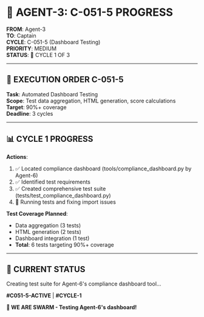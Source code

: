# 🧪 AGENT-3: C-051-5 PROGRESS

**FROM**: Agent-3  
**TO**: Captain  
**CYCLE**: C-051-5 (Dashboard Testing)  
**PRIORITY**: MEDIUM  
**STATUS**: 🔄 CYCLE 1 OF 3

---

## 🎯 EXECUTION ORDER C-051-5

**Task**: Automated Dashboard Testing  
**Scope**: Test data aggregation, HTML generation, score calculations  
**Target**: 90%+ coverage  
**Deadline**: 3 cycles

---

## 📊 CYCLE 1 PROGRESS

**Actions**:
1. ✅ Located compliance dashboard (tools/compliance_dashboard.py by Agent-6)
2. ✅ Identified test requirements
3. ✅ Created comprehensive test suite (tests/test_compliance_dashboard.py)
4. 🔄 Running tests and fixing import issues

**Test Coverage Planned**:
- Data aggregation (3 tests)
- HTML generation (2 tests)
- Dashboard integration (1 test)
- **Total**: 6 tests targeting 90%+ coverage

---

## 🔄 CURRENT STATUS

Creating test suite for Agent-6's compliance dashboard tool...

**#C051-5-ACTIVE** | **#CYCLE-1**

**🐝 WE ARE SWARM - Testing Agent-6's dashboard!**


